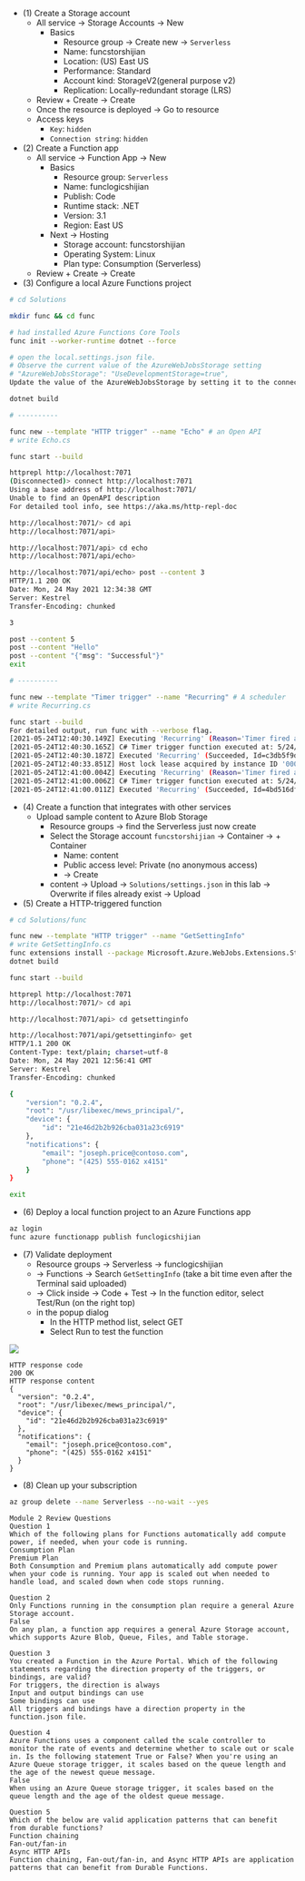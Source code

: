 - (1) Create a Storage account
  - All service -> Storage Accounts -> New
    - Basics
      - Resource group -> Create new -> `Serverless`
      - Name: funcstorshijian
      - Location: (US) East US
      - Performance: Standard
      - Account kind: StorageV2(general purpose v2)
      - Replication: Locally-redundant storage (LRS)
  - Review + Create -> Create
  - Once the resource is deployed -> Go to resource
  - Access keys
    - `Key`: `hidden`
    - `Connection string`: `hidden`
- (2) Create a Function app
  - All service -> Function App -> New
    - Basics
      - Resource group: `Serverless`
      - Name: funclogicshijian
      - Publish: Code
      - Runtime stack: .NET
      - Version: 3.1
      - Region: East US
    - Next -> Hosting
      - Storage account: funcstorshijian
      - Operating System: Linux
      - Plan type: Consumption (Serverless)
  - Review + Create -> Create
- (3) Configure a local Azure Functions project

```bash
# cd Solutions

mkdir func && cd func

# had installed Azure Functions Core Tools
func init --worker-runtime dotnet --force

# open the local.settings.json file.
# Observe the current value of the AzureWebJobsStorage setting
# "AzureWebJobsStorage": "UseDevelopmentStorage=true",
Update the value of the AzureWebJobsStorage by setting it to the connection string of the storage account that you recorded earlier in this lab.

dotnet build

# ----------

func new --template "HTTP trigger" --name "Echo" # an Open API
# write Echo.cs

func start --build

httprepl http://localhost:7071
(Disconnected)> connect http://localhost:7071
Using a base address of http://localhost:7071/
Unable to find an OpenAPI description
For detailed tool info, see https://aka.ms/http-repl-doc

http://localhost:7071/> cd api
http://localhost:7071/api>

http://localhost:7071/api> cd echo
http://localhost:7071/api/echo>

http://localhost:7071/api/echo> post --content 3
HTTP/1.1 200 OK
Date: Mon, 24 May 2021 12:34:38 GMT
Server: Kestrel
Transfer-Encoding: chunked

3

post --content 5
post --content "Hello"
post --content "{"msg": "Successful"}"
exit

# ----------

func new --template "Timer trigger" --name "Recurring" # A scheduler
# write Recurring.cs

func start --build
For detailed output, run func with --verbose flag.
[2021-05-24T12:40:30.149Z] Executing 'Recurring' (Reason='Timer fired at 2021-05-24T20:40:30.0536290+08:00', Id=c3db5f9d-cdaf-42c5-96c0-bac4887a38a4)
[2021-05-24T12:40:30.165Z] C# Timer trigger function executed at: 5/24/2021 8:40:30 PM
[2021-05-24T12:40:30.187Z] Executed 'Recurring' (Succeeded, Id=c3db5f9d-cdaf-42c5-96c0-bac4887a38a4, Duration=124ms)
[2021-05-24T12:40:33.851Z] Host lock lease acquired by instance ID '000000000000000000000000000C317A'.
[2021-05-24T12:41:00.004Z] Executing 'Recurring' (Reason='Timer fired at 2021-05-24T20:41:00.0015640+08:00', Id=4bd516df-ad29-46c8-b842-9b87d23d7307)
[2021-05-24T12:41:00.006Z] C# Timer trigger function executed at: 5/24/2021 8:41:00 PM
[2021-05-24T12:41:00.011Z] Executed 'Recurring' (Succeeded, Id=4bd516df-ad29-46c8-b842-9b87d23d7307, Duration=5ms)
```

- (4) Create a function that integrates with other services
  - Upload sample content to Azure Blob Storage
    - Resource groups -> find the Serverless just now create
    - Select the Storage account `funcstorshijian` -> Container -> + Container
      - Name: content
      - Public access level: Private (no anonymous access)
      - -> Create
    - content -> Upload -> `Solutions/settings.json` in this lab -> Overwrite if files already exist -> Upload
- (5) Create a HTTP-triggered function

```bash
# cd Solutions/func

func new --template "HTTP trigger" --name "GetSettingInfo"
# write GetSettingInfo.cs
func extensions install --package Microsoft.Azure.WebJobs.Extensions.Storage --version 4.0.4
dotnet build

func start --build

httprepl http://localhost:7071
http://localhost:7071/> cd api

http://localhost:7071/api> cd getsettinginfo

http://localhost:7071/api/getsettinginfo> get
HTTP/1.1 200 OK
Content-Type: text/plain; charset=utf-8
Date: Mon, 24 May 2021 12:56:41 GMT
Server: Kestrel
Transfer-Encoding: chunked

{
    "version": "0.2.4",
    "root": "/usr/libexec/mews_principal/",
    "device": {
        "id": "21e46d2b2b926cba031a23c6919"
    },
    "notifications": {
        "email": "joseph.price@contoso.com",
        "phone": "(425) 555-0162 x4151"
    }
}

exit
```

- (6) Deploy a local function project to an Azure Functions app

```bash
az login
func azure functionapp publish funclogicshijian
```

- (7) Validate deployment
  - Resource groups -> Serverless -> funclogicshijian
  - -> Functions -> Search `GetSettingInfo` (take a bit time even after the Terminal said uploaded)
  - -> Click inside -> Code + Test -> In the function editor, select Test/Run (on the right top)
  - in the popup dialog
    - In the HTTP method list, select GET
    - Select Run to test the function

![](image/test-run-function-http-trigger.png)

```text
HTTP response code
200 OK
HTTP response content
{
  "version": "0.2.4",
  "root": "/usr/libexec/mews_principal/",
  "device": {
    "id": "21e46d2b2b926cba031a23c6919"
  },
  "notifications": {
    "email": "joseph.price@contoso.com",
    "phone": "(425) 555-0162 x4151"
  }
}
```

- (8) Clean up your subscription

```bash
az group delete --name Serverless --no-wait --yes
```

```text
Module 2 Review Questions
Question 1
Which of the following plans for Functions automatically add compute power, if needed, when your code is running.
Consumption Plan
Premium Plan
Both Consumption and Premium plans automatically add compute power when your code is running. Your app is scaled out when needed to handle load, and scaled down when code stops running.

Question 2
Only Functions running in the consumption plan require a general Azure Storage account.
False
On any plan, a function app requires a general Azure Storage account, which supports Azure Blob, Queue, Files, and Table storage.

Question 3
You created a Function in the Azure Portal. Which of the following statements regarding the direction property of the triggers, or bindings, are valid?
For triggers, the direction is always
Input and output bindings can use
Some bindings can use
All triggers and bindings have a direction property in the function.json file.

Question 4
Azure Functions uses a component called the scale controller to monitor the rate of events and determine whether to scale out or scale in. Is the following statement True or False? When you're using an Azure Queue storage trigger, it scales based on the queue length and the age of the newest queue message.
False
When using an Azure Queue storage trigger, it scales based on the queue length and the age of the oldest queue message.

Question 5
Which of the below are valid application patterns that can benefit from durable functions?
Function chaining
Fan-out/fan-in
Async HTTP APIs
Function chaining, Fan-out/fan-in, and Async HTTP APIs are application patterns that can benefit from Durable Functions.
```
